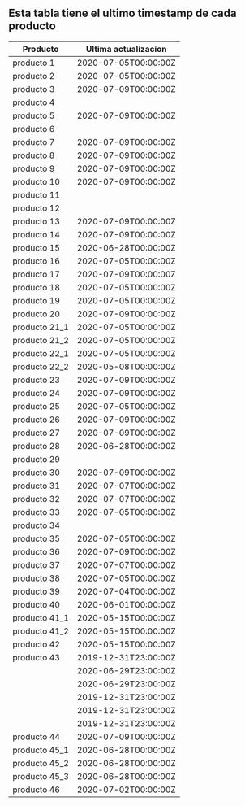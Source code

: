 ## Esta tabla tiene el ultimo timestamp de cada producto
|Producto|Ultima actualizacion |
|------ |------ |
|producto 1|2020-07-05T00:00:00Z|
|producto 2|2020-07-05T00:00:00Z|
|producto 3|2020-07-09T00:00:00Z|
|producto 4|
|producto 5|2020-07-09T00:00:00Z|
|producto 6|
|producto 7|2020-07-09T00:00:00Z|
|producto 8|2020-07-09T00:00:00Z|
|producto 9|2020-07-09T00:00:00Z|
|producto 10|2020-07-09T00:00:00Z|
|producto 11|
|producto 12|
|producto 13|2020-07-09T00:00:00Z|
|producto 14|2020-07-09T00:00:00Z|
|producto 15|2020-06-28T00:00:00Z|
|producto 16|2020-07-05T00:00:00Z|
|producto 17|2020-07-09T00:00:00Z|
|producto 18|2020-07-05T00:00:00Z|
|producto 19|2020-07-05T00:00:00Z|
|producto 20|2020-07-09T00:00:00Z|
|producto 21_1|2020-07-05T00:00:00Z|
|producto 21_2|2020-07-05T00:00:00Z|
|producto 22_1|2020-07-05T00:00:00Z|
|producto 22_2|2020-05-08T00:00:00Z|
|producto 23|2020-07-09T00:00:00Z|
|producto 24|2020-07-09T00:00:00Z|
|producto 25|2020-07-05T00:00:00Z|
|producto 26|2020-07-09T00:00:00Z|
|producto 27|2020-07-09T00:00:00Z|
|producto 28|2020-06-28T00:00:00Z|
|producto 29|
|producto 30|2020-07-09T00:00:00Z|
|producto 31|2020-07-07T00:00:00Z|
|producto 32|2020-07-07T00:00:00Z|
|producto 33|2020-07-05T00:00:00Z|
|producto 34|
|producto 35|2020-07-05T00:00:00Z|
|producto 36|2020-07-09T00:00:00Z|
|producto 37|2020-07-07T00:00:00Z|
|producto 38|2020-07-05T00:00:00Z|
|producto 39|2020-07-04T00:00:00Z|
|producto 40|2020-06-01T00:00:00Z|
|producto 41_1|2020-05-15T00:00:00Z|
|producto 41_2|2020-05-15T00:00:00Z|
|producto 42|2020-05-15T00:00:00Z|
|producto 43|2019-12-31T23:00:00Z|
| |2020-06-29T23:00:00Z|
| |2020-06-29T23:00:00Z|
| |2019-12-31T23:00:00Z|
| |2019-12-31T23:00:00Z|
| |2019-12-31T23:00:00Z|
|producto 44|2020-07-09T00:00:00Z|
|producto 45_1|2020-06-28T00:00:00Z|
|producto 45_2|2020-06-28T00:00:00Z|
|producto 45_3|2020-06-28T00:00:00Z|
|producto 46|2020-07-02T00:00:00Z|
